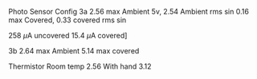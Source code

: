 Photo Sensor Config 3a
2.56 max Ambient 5v, 2.54 Ambient rms sin
0.16 max Covered, 0.33 covered rms sin

258 $\mu$A uncovered
15.4 $\mu$A covered]

3b
2.64 max Ambient
5.14 max covered

Thermistor
Room temp 2.56
With hand 3.12
